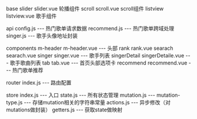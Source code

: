 base
    slider
        slider.vue 轮播组件
    scroll
        scroll.vue scroll组件
    listview
        listview.vue 歌手组件

api
    config.js --- 热门歌单请求数据
    recommend.js --- 热门歌单跨域处理
    singer.js --- 歌手头像地址封装

components
    m-header
        m-header.vue --- 头部
    rank
        rank.vue
    searach
        searach.vue
    singer
        singer.vue --- 歌手列表
    singerDetail 
        singerDetaile.vue --- 歌手歌曲列表
    tab
        tab.vue --- 首页头部选项卡
    recommend
        recommend.vue --- 热门歌单推荐
    

router
    index.js --- 路由配置

store
    index.js --- 入口
    state.js --- 所有状态管理
    mutation.js ---
    mutation-type.js --- 存储mutation相关的字符串常量
    actions.js --- 异步修改（对mutations做封装）
    getters.js --- 获取state做映射
